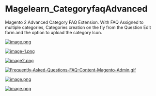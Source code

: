 # Magelearn_CategoryfaqAdvanced
Magento 2 Advanced Category FAQ Extension.
With FAQ Assigned to multiple categories, Categories creation on the fly from the Question Edit form and the option to upload the category Icon.

[![image.png](https://i.postimg.cc/bvmQX386/image.png)](https://postimg.cc/jWJWP6DN)

[![image-1.png](https://i.postimg.cc/PqJCDhs4/image-1.png)](https://postimg.cc/B8WZWrvL)

[![image2.png](https://i.postimg.cc/J4sYpH3V/image2.png)](https://postimg.cc/56Mm00kn)

[![Frequently-Asked-Questions-FAQ-Content-Magento-Admin.gif](https://i.postimg.cc/VLFQTYtK/Frequently-Asked-Questions-FAQ-Content-Magento-Admin.gif)](https://postimg.cc/JGt2HCPX)

[![image.png](https://i.postimg.cc/Hxs1nWqY/image.png)](https://postimg.cc/yJ5brK6t)

[![image.png](https://i.postimg.cc/mgsLR4gD/image.png)](https://postimg.cc/xc6DyWHD)
